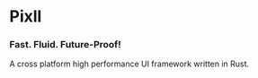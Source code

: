 # Pixll
### Fast. Fluid. Future-Proof!

A cross platform high performance UI framework written in Rust.
